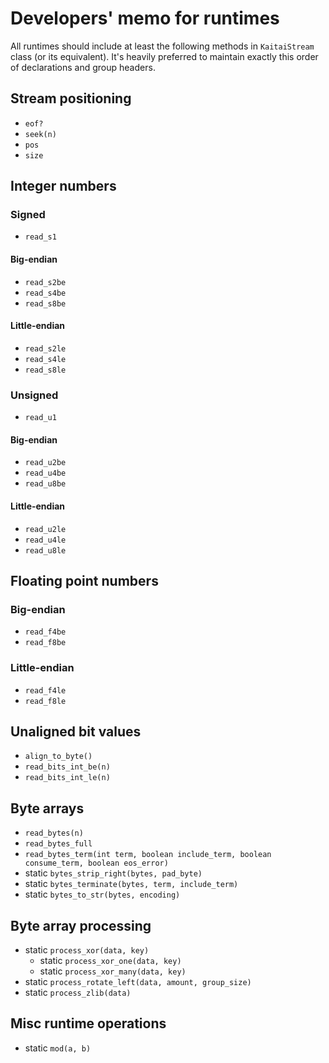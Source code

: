 # Developers' memo for runtimes

All runtimes should include at least the following methods in
`KaitaiStream` class (or its equivalent). It's heavily preferred to
maintain exactly this order of declarations and group headers.

## Stream positioning

* `eof?`
* `seek(n)`
* `pos`
* `size`

## Integer numbers

### Signed

* `read_s1`

#### Big-endian

* `read_s2be`
* `read_s4be`
* `read_s8be`

#### Little-endian

* `read_s2le`
* `read_s4le`
* `read_s8le`

### Unsigned

* `read_u1`

#### Big-endian

* `read_u2be`
* `read_u4be`
* `read_u8be`

#### Little-endian

* `read_u2le`
* `read_u4le`
* `read_u8le`

## Floating point numbers

### Big-endian

* `read_f4be`
* `read_f8be`

### Little-endian

* `read_f4le`
* `read_f8le`

## Unaligned bit values

* `align_to_byte()`
* `read_bits_int_be(n)`
* `read_bits_int_le(n)`

## Byte arrays

* `read_bytes(n)`
* `read_bytes_full`
* `read_bytes_term(int term, boolean include_term, boolean consume_term, boolean eos_error)`
* static `bytes_strip_right(bytes, pad_byte)`
* static `bytes_terminate(bytes, term, include_term)`
* static `bytes_to_str(bytes, encoding)`

## Byte array processing

* static `process_xor(data, key)`
  * static `process_xor_one(data, key)`
  * static `process_xor_many(data, key)`
* static `process_rotate_left(data, amount, group_size)`
* static `process_zlib(data)`

## Misc runtime operations

* static `mod(a, b)`
